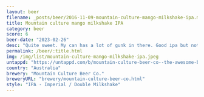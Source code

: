 ```yaml
---
layout: beer
filename: _posts/beer/2016-11-09-mountain-culture-mango-milkshake-ipa.md
title: Mountain culture mango milkshake IPA
category: beer
score: 6
beer-date: "2023-02-26"
desc: "Quite sweet. My can has a lot of gunk in there. Good ipa but not great"
permalink: /beer/:title.html
img: /img/list/mountain-culture-mango-milkshake-ipa.jpeg
untappd: "https://untappd.com/b/mountain-culture-beer-co--the-awesome-beer/4816310"
country: "Australia"
brewery: "Mountain Culture Beer Co."
breweryURL: "brewery/mountain-culture-beer-co.html"
style: "IPA - Imperial / Double Milkshake"
---
```


